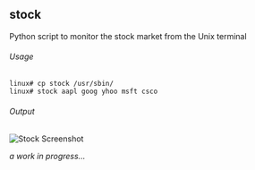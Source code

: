 stock
-----

Python script to monitor the stock market from the Unix terminal

###### Usage

```
linux# cp stock /usr/sbin/
linux# stock aapl goog yhoo msft csco
```

###### Output

![Stock Screenshot](http://forhadahmed.net/github/stock-screenshot.png)

*a work in progress...*
